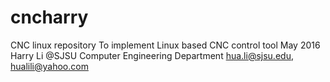 # cncharry
CNC linux repository 
To implement Linux based CNC control tool
May 2016 
Harry Li @SJSU Computer Engineering Department hua.li@sjsu.edu, hualili@yahoo.com 
